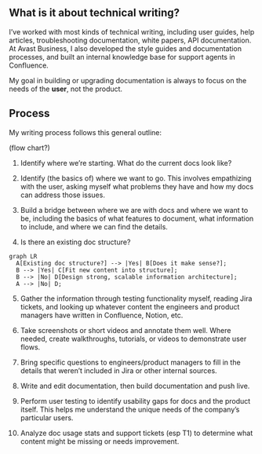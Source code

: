 ## What is it about technical writing?

I’ve worked with most kinds of technical writing, including user guides, help articles, troubleshooting documentation, white papers, API documentation. At Avast Business, I also developed the style guides and documentation processes, and built an internal knowledge base for support agents in Confluence.

My goal in building or upgrading documentation is always to focus on the needs of the **user**, not the product. 

## Process

My writing process follows this general outline:

(flow chart?)

1. Identify where we’re starting. What do the current docs look like?

2. Identify (the basics of) where we want to go. This involves empathizing with the user, asking myself what problems they have and how my docs can address those issues.

3. Build a bridge between where we are with docs and where we want to be, including the basics of what features to document, what information to include, and where we can find the details.

4. Is there an existing doc structure?

```mermaid
graph LR
  A[Existing doc structure?] --> |Yes| B[Does it make sense?];
  B --> |Yes| C[Fit new content into structure];
  B --> |No| D[Design strong, scalable information architecture];
  A --> |No| D;
```

5. Gather the information through testing functionality myself, reading Jira tickets, and looking up whatever content the engineers and product managers have written in Confluence, Notion, etc.

6. Take screenshots or short videos and annotate them well. Where needed, create walkthroughs, tutorials, or videos to demonstrate user flows.

7. Bring specific questions to engineers/product managers to fill in the details that weren’t included in Jira or other internal sources. 

9. Write and edit documentation, then build documentation and push live.

10. Perform user testing to identify usability gaps for docs and the product itself. This helps me understand the unique needs of the company’s particular users.

11. Analyze doc usage stats and support tickets (esp T1) to determine what content might be missing or needs improvement.
